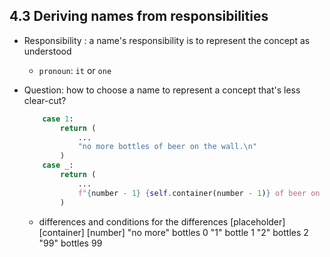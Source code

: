 ## 4.3 Deriving names from responsibilities

- Responsibility : a name's responsibility is to represent the concept as understood
    - `pronoun`: `it` or `one`

- Question: how to choose a name to represent a concept that's less clear-cut?
    ```python
        case 1:
            return (
                ...
                "no more bottles of beer on the wall.\n"
            )
        case _:
            return (
                ...
                f"{number - 1} {self.container(number - 1)} of beer on the wall.\n"
            )
    ```
    - differences and conditions for the differences
        [placeholder]    [container]   [number]
        "no more"          bottles        0
        "1"                bottle         1
        "2"                bottles        2
        "99"               bottles        99